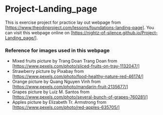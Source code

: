 # Project-Landing_page

This is exercise project for practice lay out webpage from [https://www.theodinproject.com/lessons/foundations-landing-page]. You can visit this webpage online on [https://nightz-of-silence.github.io/Project-Landing_page/].

### Reference for images used in this webpage
- Mixed fruits picture by Trang Doan
Trang Doan from [https://www.pexels.com/photo/sliced-fruits-on-tray-1132047/]
- Strawberry picture by Pixabay from [https://www.pexels.com/photo/food-healthy-nature-red-46174/]
- Orange picture by Quang Nguyen Vinh from [https://www.pexels.com/photo/mandarin-fruit-2135677/]
- Grapes picture by Luiz M. Santos from [https://www.pexels.com/photo/several-bunch-of-grapes-760281/]
- Apples picture by Elizabeth Tr. Armstrong from [https://www.pexels.com/photo/red-apples-635705/]
